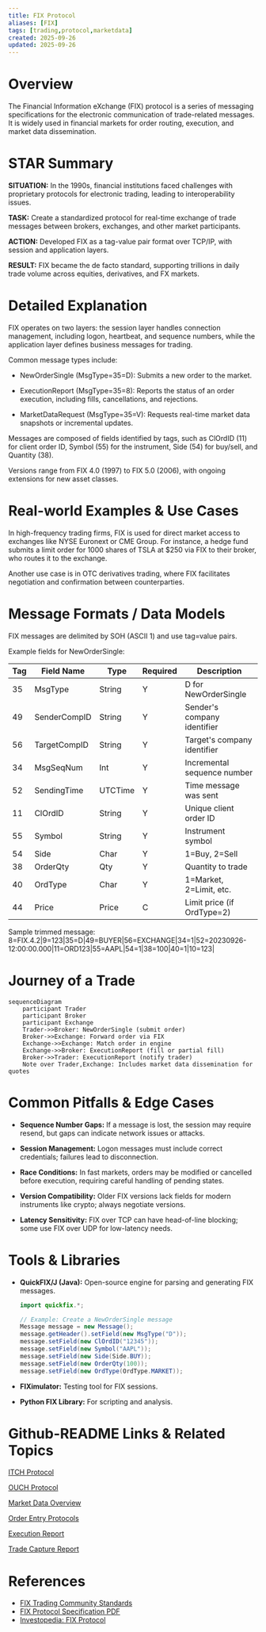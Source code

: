 ```yaml
---
title: FIX Protocol
aliases: [FIX]
tags: [trading,protocol,marketdata]
created: 2025-09-26
updated: 2025-09-26
---
```


# Overview

The Financial Information eXchange (FIX) protocol is a series of messaging specifications for the electronic communication of trade-related messages. It is widely used in financial markets for order routing, execution, and market data dissemination.

# STAR Summary

**SITUATION:** In the 1990s, financial institutions faced challenges with proprietary protocols for electronic trading, leading to interoperability issues.

**TASK:** Create a standardized protocol for real-time exchange of trade messages between brokers, exchanges, and other market participants.

**ACTION:** Developed FIX as a tag-value pair format over TCP/IP, with session and application layers.

**RESULT:** FIX became the de facto standard, supporting trillions in daily trade volume across equities, derivatives, and FX markets.

# Detailed Explanation

FIX operates on two layers: the session layer handles connection management, including logon, heartbeat, and sequence numbers, while the application layer defines business messages for trading.

Common message types include:

- NewOrderSingle (MsgType=35=D): Submits a new order to the market.

- ExecutionReport (MsgType=35=8): Reports the status of an order execution, including fills, cancellations, and rejections.

- MarketDataRequest (MsgType=35=V): Requests real-time market data snapshots or incremental updates.

Messages are composed of fields identified by tags, such as ClOrdID (11) for client order ID, Symbol (55) for the instrument, Side (54) for buy/sell, and Quantity (38).

Versions range from FIX 4.0 (1997) to FIX 5.0 (2006), with ongoing extensions for new asset classes.

# Real-world Examples & Use Cases

In high-frequency trading firms, FIX is used for direct market access to exchanges like NYSE Euronext or CME Group. For instance, a hedge fund submits a limit order for 1000 shares of TSLA at $250 via FIX to their broker, who routes it to the exchange.

Another use case is in OTC derivatives trading, where FIX facilitates negotiation and confirmation between counterparties.

# Message Formats / Data Models

FIX messages are delimited by SOH (ASCII 1) and use tag=value pairs.

Example fields for NewOrderSingle:

| Tag | Field Name       | Type   | Required | Description                          |
|-----|------------------|--------|----------|--------------------------------------|
| 35  | MsgType          | String | Y        | D for NewOrderSingle                 |
| 49  | SenderCompID     | String | Y        | Sender's company identifier          |
| 56  | TargetCompID     | String | Y        | Target's company identifier          |
| 34  | MsgSeqNum        | Int    | Y        | Incremental sequence number          |
| 52  | SendingTime      | UTCTime| Y        | Time message was sent                |
| 11  | ClOrdID          | String | Y        | Unique client order ID               |
| 55  | Symbol           | String | Y        | Instrument symbol                    |
| 54  | Side             | Char   | Y        | 1=Buy, 2=Sell                       |
| 38  | OrderQty         | Qty    | Y        | Quantity to trade                    |
| 40  | OrdType          | Char   | Y        | 1=Market, 2=Limit, etc.             |
| 44  | Price            | Price  | C        | Limit price (if OrdType=2)           |

Sample trimmed message: 8=FIX.4.2|9=123|35=D|49=BUYER|56=EXCHANGE|34=1|52=20230926-12:00:00.000|11=ORD123|55=AAPL|54=1|38=100|40=1|10=123|

# Journey of a Trade

```mermaid
sequenceDiagram
    participant Trader
    participant Broker
    participant Exchange
    Trader->>Broker: NewOrderSingle (submit order)
    Broker->>Exchange: Forward order via FIX
    Exchange->>Exchange: Match order in engine
    Exchange->>Broker: ExecutionReport (fill or partial fill)
    Broker->>Trader: ExecutionReport (notify trader)
    Note over Trader,Exchange: Includes market data dissemination for quotes
```

# Common Pitfalls & Edge Cases

- **Sequence Number Gaps:** If a message is lost, the session may require resend, but gaps can indicate network issues or attacks.

- **Session Management:** Logon messages must include correct credentials; failures lead to disconnection.

- **Race Conditions:** In fast markets, orders may be modified or cancelled before execution, requiring careful handling of pending states.

- **Version Compatibility:** Older FIX versions lack fields for modern instruments like crypto; always negotiate versions.

- **Latency Sensitivity:** FIX over TCP can have head-of-line blocking; some use FIX over UDP for low-latency needs.

# Tools & Libraries

- **QuickFIX/J (Java):** Open-source engine for parsing and generating FIX messages.

  ```java
  import quickfix.*;

  // Example: Create a NewOrderSingle message
  Message message = new Message();
  message.getHeader().setField(new MsgType("D"));
  message.setField(new ClOrdID("12345"));
  message.setField(new Symbol("AAPL"));
  message.setField(new Side(Side.BUY));
  message.setField(new OrderQty(100));
  message.setField(new OrdType(OrdType.MARKET));
  ```

- **FIXimulator:** Testing tool for FIX sessions.

- **Python FIX Library:** For scripting and analysis.

# Github-README Links & Related Topics

[ITCH Protocol](itch-protocol/)

[OUCH Protocol](ouch-protocol/)

[Market Data Overview](market-data-overview-dissemination/)

[Order Entry Protocols](order-entry-protocols/)

[Execution Report](compliance/execution-report/)

[Trade Capture Report](compliance/trade-capture-report/)

# References

- [FIX Trading Community Standards](https://www.fixtrading.org/standards/)
- [FIX Protocol Specification PDF](https://www.fixtrading.org/documents/fix-protocol-specification/)
- [Investopedia: FIX Protocol](https://www.investopedia.com/terms/f/fix.asp)